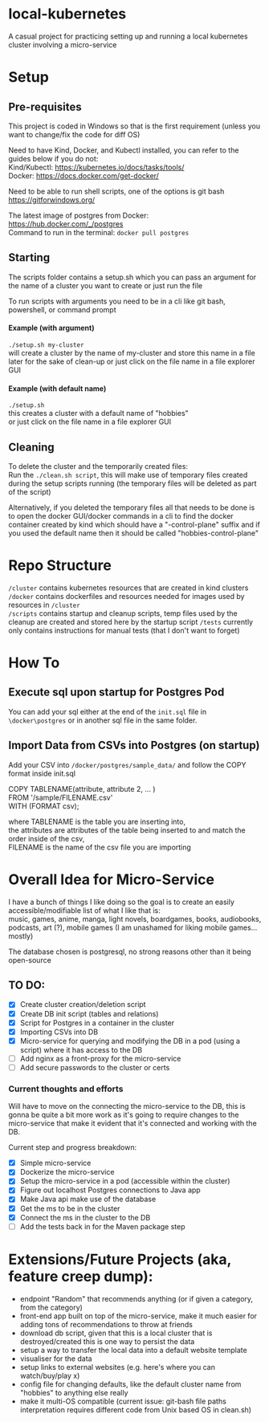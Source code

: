 # local-kubernetes
A casual project for practicing setting up and running a local kubernetes cluster involving a micro-service 

# Setup
## Pre-requisites
This project is coded in Windows so that is the first requirement (unless you want to change/fix the code for diff OS)

Need to have Kind, Docker, and Kubectl installed, you can refer to the guides below if you do not:  
Kind/Kubectl: https://kubernetes.io/docs/tasks/tools/  
Docker: https://docs.docker.com/get-docker/  

Need to be able to run shell scripts, one of the options is git bash
https://gitforwindows.org/  

The latest image of postgres from Docker: https://hub.docker.com/_/postgres  
Command to run in the terminal: ```docker pull postgres```

## Starting
The scripts folder contains a setup.sh which you can pass an argument for the name of a cluster you want to create or just run the file 

To run scripts with arguments you need to be in a cli like git bash, powershell, or command prompt

#### Example (with argument)
```./setup.sh my-cluster```  
will create a cluster by the name of my-cluster and store this name in a file later for the sake of clean-up
or just click on the file name in a file explorer GUI
#### Example (with default name)
```./setup.sh```   
this creates a cluster with a default name of "hobbies"  
or just click on the file name in a file explorer GUI
 
## Cleaning
To delete the cluster and the temporarily created files:  
Run the ```./clean.sh script```, this will make use of temporary files created during the setup scripts running (the temporary files will be deleted as part of the script) 

Alternatively, if you deleted the temporary files all that needs to be done is to open the docker GUI/docker commands in a cli to find the docker container created by kind which should have a "-control-plane" suffix and if you used the default name then it should be called "hobbies-control-plane"

# Repo Structure
```/cluster``` contains kubernetes resources that are created in kind clusters  
```/docker``` contains dockerfiles and resources needed for images used by resources in ```/cluster```   
```/scripts``` contains startup and cleanup scripts, temp files used by the cleanup are created and stored here by the startup script 
```/tests``` currently only contains instructions for manual tests (that I don't want to forget)  

# How To

## Execute sql upon startup for Postgres Pod
You can add your sql either at the end of the ```init.sql``` file in ```\docker\postgres``` or in another sql file in the same folder.


## Import Data from CSVs into Postgres (on startup)
Add your CSV into ```/docker/postgres/sample_data/``` and follow the COPY format inside init.sql

COPY TABLENAME(attribute, attribute 2, ... )  
FROM '/sample/FILENAME.csv'  
WITH (FORMAT csv);  

where 
TABLENAME is the table you are inserting into,  
the attributes are attributes of the table being inserted to and match the order inside of the csv,  
FILENAME is the name of the csv file you are importing

# Overall Idea for Micro-Service
I have a bunch of things I like doing so the goal is to create an easily accessible/modifiable list of what I like that is:  
music, games, anime, manga, light novels, boardgames, books, audiobooks, podcasts, art (?), mobile games (I am unashamed for liking mobile games... mostly) 

The database chosen is postgresql, no strong reasons other than it being open-source

## TO DO: 
- [x] Create cluster creation/deletion script 
- [x] Create DB init script (tables and relations)
- [x] Script for Postgres in a container in the cluster 
- [x] Importing CSVs into DB 
- [x] Micro-service for querying and modifying the DB in a pod (using a script) where it has access to the DB 
- [ ] Add nginx as a front-proxy for the micro-service
- [ ] Add secure passwords to the cluster or certs

### Current thoughts and efforts 
Will have to move on the connecting the micro-service to the DB, this is gonna be quite a bit more work as it's going to require changes to the micro-service that make it evident that it's connected and working with the DB. 

Current step and progress breakdown:
- [x] Simple micro-service
- [x] Dockerize the micro-service
- [x] Setup the micro-service in a pod (accessible within the cluster)
- [x] Figure out localhost Postgres connections to Java app
- [x] Make Java api make use of the database
- [x] Get the ms to be in the cluster
- [x] Connect the ms in the cluster to the DB
- [ ] Add the tests back in for the Maven package step

# Extensions/Future Projects (aka, feature creep dump):
- endpoint "Random" that recommends anything (or if given a category, from the category)
- front-end app built on top of the micro-service, make it much easier for adding tons of recommendations to throw at friends
- download db script, given that this is a local cluster that is destroyed/created this is one way to persist the data
- setup a way to transfer the local data into a default website template
- visualiser for the data
- setup links to external websites (e.g. here's where you can watch/buy/play x)
- config file for changing defaults, like the default cluster name from "hobbies" to anything else really 
- make it multi-OS compatible (current issue: git-bash file paths interpretation requires different code from Unix based OS in clean.sh)